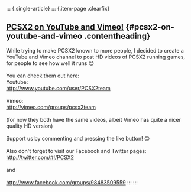::: {.single-article}
::: {.item-page .clearfix}
## [PCSX2 on YouTube and Vimeo!](/79-pcsx2-on-youtube-and-vimeo.html) {#pcsx2-on-youtube-and-vimeo .contentheading}

While trying to make PCSX2 known to more people, I decided to create a
YouTube and Vimeo channel to post HD videos of PCSX2 running games, for
people to see how well it runs
😊\
\
You can check them out here:\
Youtube:\
<http://www.youtube.com/user/PCSX2team>\
\
Vimeo:\
<http://vimeo.com/groups/pcsx2team>\
\
(for now they both have the same videos, albeit Vimeo has quite a nicer
quality HD version)\
\
Support us by commenting and pressing the like button!
😊\
\
Also don\'t forget to visit our Facebook and Twitter pages:\
<http://twitter.com/#!/PCSX2>\
\
and\
\
<http://www.facebook.com/groups/98483509559>
:::
:::
